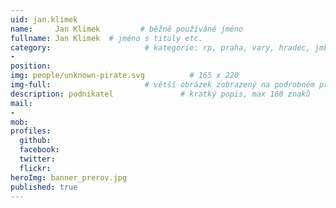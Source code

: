 ```yaml
---
uid: jan.klimek
name:     Jan Klimek         # běžně používáné jméno
fullname: Jan Klimek  # jméno s tituly etc.
category:                     # kategorie: rp, praha, vary, hradec, jmk, senat
- 
position:
img: people/unknown-pirate.svg          # 165 x 220
img-full:                     # větší obrázek zobrazený na podrobném profilu
description: podnikatel               # kratký popis, max 160 znaků
mail:
- 
mob:         
profiles:
  github:
  facebook:       
  twitter:        
  flickr:       
heroImg: banner_prerov.jpg
published: true
---
```


